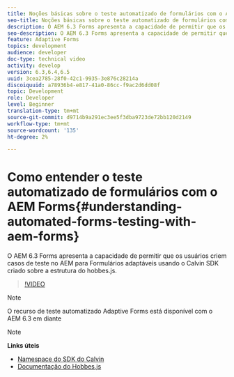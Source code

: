 ```yaml
---
title: Noções básicas sobre o teste automatizado de formulários com o AEM Forms
seo-title: Noções básicas sobre o teste automatizado de formulários com o AEM Forms
description: O AEM 6.3 Forms apresenta a capacidade de permitir que os usuários criem casos de teste no AEM para Formulários adaptáveis usando o Calvin SDK criado sobre a estrutura do hobbes.js
seo-description: O AEM 6.3 Forms apresenta a capacidade de permitir que os usuários criem casos de teste no AEM para Formulários adaptáveis usando o Calvin SDK criado sobre a estrutura do hobbes.js
feature: Adaptive Forms
topics: development
audience: developer
doc-type: technical video
activity: develop
version: 6.3,6.4,6.5
uuid: 3cea2785-28f0-42c1-9935-3e876c28214a
discoiquuid: a78936b4-e817-41a0-86cc-f9ac2d6dd08f
topic: Development
role: Developer
level: Beginner
translation-type: tm+mt
source-git-commit: d9714b9a291ec3ee5f3dba9723de72bb120d2149
workflow-type: tm+mt
source-wordcount: '135'
ht-degree: 2%

---
```



# Como entender o teste automatizado de formulários com o AEM Forms{#understanding-automated-forms-testing-with-aem-forms}

O AEM 6.3 Forms apresenta a capacidade de permitir que os usuários criem casos de teste no AEM para Formulários adaptáveis usando o Calvin SDK criado sobre a estrutura do hobbes.js.

>[!VIDEO](https://video.tv.adobe.com/v/19700/)

>[!NOTE]
>
>O recurso de teste automatizado Adaptive Forms está disponível com o AEM 6.3 em diante

>[!NOTE]
>
>**Links úteis**
>
>* [Namespace do SDK do Calvin](https://helpx.adobe.com/aem-forms/6-3/calvin-sdk-javascript-api/calvin.html)
>* [Documentação do Hobbes.js](https://docs.adobe.com/docs/en/aem/6-3/develop/ref/test-api/index.html)

